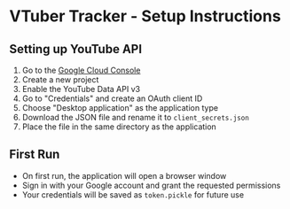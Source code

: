 # VTuber Tracker - Setup Instructions

## Setting up YouTube API

1. Go to the [Google Cloud Console](https://console.cloud.google.com/)
2. Create a new project
3. Enable the YouTube Data API v3
4. Go to "Credentials" and create an OAuth client ID
5. Choose "Desktop application" as the application type
6. Download the JSON file and rename it to `client_secrets.json`
7. Place the file in the same directory as the application

## First Run

- On first run, the application will open a browser window
- Sign in with your Google account and grant the requested permissions
- Your credentials will be saved as `token.pickle` for future use